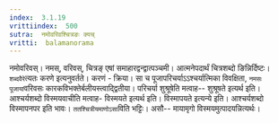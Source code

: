 ```yaml
---
index:  3.1.19
vrittiindex:  500
sutra:  नमोवरिवश्चित्रङः क्यच्
vritti:  balamanorama 
---
```


नमोवरिवस्। नमस्, वरिवस्, चित्रङ् एषां समाहारद्वन्द्वात्पञ्चमी। आत्मनेपदार्थं चित्रशब्दो ङिन्निर्दिष्टः। `शब्दवैरे`त्यतः करणे इत्यनुवर्तते। करणं - क्रिया। सा च पूजापरिचर्याऽऽश्चर्यात्मिका विवक्षिता, `नमसः पूजायां`वरिवसः कारकविभक्तेर्बलीयस्त्वाद्द्वितीया। परिचर्या शुश्रूषेति मत्वाह-- शुश्रूषते इत्यर्थ इति। आश्चर्यशब्दो विस्मयवाचीति मत्वाह- विस्मयते इत्यर्थ इति। विस्मापयते इत्यन्ये इति। आश्चर्यशब्दो विस्मापनपर इति भावः। `ततश्चित्रीयमाणोऽसा`विति भट्टिः। असौ-- मायामृगो विस्मयमुत्पादयन्नित्यर्थः। 

